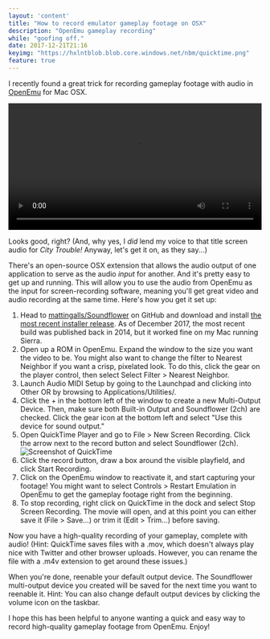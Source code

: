 ```yaml
---
layout: 'content'
title: "How to record emulator gameplay footage on OSX"
description: "OpenEmu gameplay recording"
while: "goofing off."
date: 2017-12-21T21:16
keyimg: "https://hxlntblob.blob.core.windows.net/nbm/quicktime.png"
feature: true
---
```


I recently found a great trick for recording gameplay footage with audio in [OpenEmu](http://openemu.org/) for Mac OSX.

<p><video width="100%" height="auto" controls loop>
  <source src="https://hxlntblob.blob.core.windows.net/nbm/citytrouble.m4v" type="video/mp4">
Your browser does not support the video tag.
</video></p>

Looks good, right? (And, why yes, I *did* lend my voice to that title screen audio for *City Trouble!* Anyway, let's get it on, as they say...)

There's an open-source OSX extension that allows the audio output of one application to serve as the audio *input* for another. And it's pretty easy to get up and running. This will allow you to use the audio from OpenEmu as the input for screen-recording software, meaning you'll get great video and audio recording at the same time. Here's how you get it set up:

1. Head to [mattingalls/Soundflower](https://github.com/mattingalls/Soundflower) on GitHub and download and install [the most recent installer release](https://github.com/mattingalls/Soundflower/releases). As of December 2017, the most recent build was published back in 2014, but it worked fine on my Mac running Sierra.
2. Open up a ROM in OpenEmu. Expand the window to the size you want the video to be. You might also want to change the filter to Nearest Neighbor if you want a crisp, pixelated look. To do this, click the gear on the player control, then select Select Filter > Nearest Neighbor.
3. Launch Audio MIDI Setup by going to the Launchpad and clicking into Other OR by browsing to Applications/Utilities/.
4. Click the + in the bottom left of the window to create a new Multi-Output Device. Then, make sure both Built-in Output and Soundflower (2ch) are checked. Click the gear icon at the bottom left and select "Use this device for sound output."
5. Open QuickTime Player and go to File > New Screen Recording. Click the arrow next to the record button and select Soundflower (2ch). 
![Screenshot of QuickTime](https://hxlntblob.blob.core.windows.net/nbm/quicktime.png)
6. Click the record button, draw a box around the visible playfield, and click Start Recording.
7. Click on the OpenEmu window to reactivate it, and start capturing your footage! You might want to select Controls > Restart Emulation in OpenEmu to get the gameplay footage right from the beginning. 
8. To stop recording, right click on QuickTime in the dock and select Stop Screen Recording. The movie will open, and at this point you can either save it (File > Save...) or trim it (Edit > Trim...) before saving.

Now you have a high-quality recording of your gameplay, complete with audio! (Hint: QuickTime saves files with a .mov, which doesn't always play nice with Twitter and other browser uploads. However, you can rename the file with a .m4v extension to get around these issues.)

When you're done, reenable your default output device. The Soundflower multi-output device you created will be saved for the next time you want to reenable it. Hint: You can also change default output devices by clicking the volume icon on the taskbar.

I hope this has been helpful to anyone wanting a quick and easy way to record high-quality gameplay footage from OpenEmu. Enjoy!